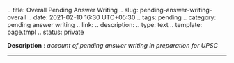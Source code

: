 .. title: Overall Pending Answer Writing
.. slug: pending-answer-writing-overall
.. date: 2021-02-10 16:30 UTC+05:30
.. tags: pending
.. category: pending answer writing
.. link: 
.. description: 
.. type: text
.. template: page.tmpl
.. status: private

**Description** : *account of pending answer writing in preparation for UPSC*

***
<!-- TEASER_END -->